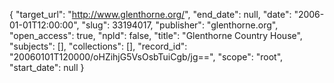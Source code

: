 {
  "target_url": "http://www.glenthorne.org/", 
  "end_date": null, 
  "date": "2006-01-01T12:00:00", 
  "slug": 33194017, 
  "publisher": "glenthorne.org", 
  "open_access": true, 
  "npld": false, 
  "title": "Glenthorne Country House", 
  "subjects": [], 
  "collections": [], 
  "record_id": "20060101T120000/oHZihjG5VsOsbTuiCgb/jg==", 
  "scope": "root", 
  "start_date": null
}


